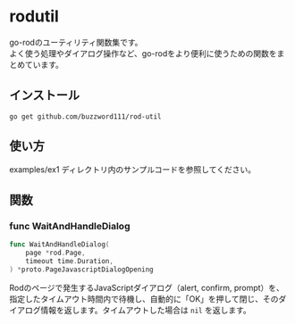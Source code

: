 # rodutil

go-rodのユーティリティ関数集です。  
よく使う処理やダイアログ操作など、go-rodをより便利に使うための関数をまとめています。

## インストール

```
go get github.com/buzzword111/rod-util
```

## 使い方

examples/ex1 ディレクトリ内のサンプルコードを参照してください。

## 関数

### func WaitAndHandleDialog

```go
func WaitAndHandleDialog(
	page *rod.Page,
	timeout time.Duration,
) *proto.PageJavascriptDialogOpening
```

Rodのページで発生するJavaScriptダイアログ（alert, confirm, prompt）を、指定したタイムアウト時間内で待機し、自動的に「OK」を押して閉じ、そのダイアログ情報を返します。タイムアウトした場合は `nil` を返します。